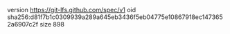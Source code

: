 version https://git-lfs.github.com/spec/v1
oid sha256:d81f7b1c0309939a289a645eb3436f5eb04775e10867918ec1473652a6907c2f
size 898
